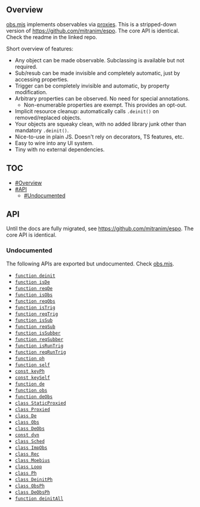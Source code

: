 ## Overview

[obs.mjs](../obs.mjs) implements observables via [proxies](https://developer.mozilla.org/en-US/docs/Web/JavaScript/Reference/Global_Objects/Proxy). This is a stripped-down version of https://github.com/mitranim/espo. The core API is identical. Check the readme in the linked repo.

Short overview of features:

  * Any object can be made observable. Subclassing is available but not required.
  * Sub/resub can be made invisible and completely automatic, just by accessing properties.
  * Trigger can be completely invisible and automatic, by property modification.
  * Arbitrary properties can be observed. No need for special annotations.
    * Non-enumerable properties are exempt. This provides an opt-out.
  * Implicit resource cleanup: automatically calls `.deinit()` on removed/replaced objects.
  * Your objects are squeaky clean, with no added library junk other than mandatory `.deinit()`.
  * Nice-to-use in plain JS. Doesn't rely on decorators, TS features, etc.
  * Easy to wire into any UI system.
  * Tiny with no external dependencies.

## TOC

* [#Overview](#overview)
* [#API](#api)
  * [#Undocumented](#undocumented)

## API

Until the docs are fully migrated, see https://github.com/mitranim/espo. The core API is identical.

### Undocumented

The following APIs are exported but undocumented. Check [obs.mjs](../obs.mjs).

  * [`function deinit`](../obs.mjs#L4)
  * [`function isDe`](../obs.mjs#L7)
  * [`function reqDe`](../obs.mjs#L8)
  * [`function isObs`](../obs.mjs#L10)
  * [`function reqObs`](../obs.mjs#L11)
  * [`function isTrig`](../obs.mjs#L13)
  * [`function reqTrig`](../obs.mjs#L14)
  * [`function isSub`](../obs.mjs#L16)
  * [`function reqSub`](../obs.mjs#L17)
  * [`function isSubber`](../obs.mjs#L19)
  * [`function reqSubber`](../obs.mjs#L20)
  * [`function isRunTrig`](../obs.mjs#L22)
  * [`function reqRunTrig`](../obs.mjs#L23)
  * [`function ph`](../obs.mjs#L25)
  * [`function self`](../obs.mjs#L26)
  * [`const keyPh`](../obs.mjs#L28)
  * [`const keySelf`](../obs.mjs#L29)
  * [`function de`](../obs.mjs#L31)
  * [`function obs`](../obs.mjs#L32)
  * [`function deObs`](../obs.mjs#L33)
  * [`class StaticProxied`](../obs.mjs#L35)
  * [`class Proxied`](../obs.mjs#L42)
  * [`class De`](../obs.mjs#L49)
  * [`class Obs`](../obs.mjs#L50)
  * [`class DeObs`](../obs.mjs#L51)
  * [`const dyn`](../obs.mjs#L53)
  * [`class Sched`](../obs.mjs#L74)
  * [`class ImpObs`](../obs.mjs#L119)
  * [`class Rec`](../obs.mjs#L148)
  * [`class Moebius`](../obs.mjs#L198)
  * [`class Loop`](../obs.mjs#L204)
  * [`class Ph`](../obs.mjs#L211)
  * [`class DeinitPh`](../obs.mjs#L278)
  * [`class ObsPh`](../obs.mjs#L288)
  * [`class DeObsPh`](../obs.mjs#L321)
  * [`function deinitAll`](../obs.mjs#L332)
